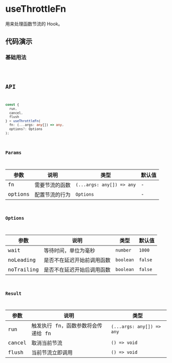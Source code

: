 
# useThrottleFn

用来处理函数节流的 Hook。

## 代码演示

### 基础用法

<code src="./demo/demo1.tsx" />

## API

```typescript
const {
  run,
  cancel,
  flush
} = useThrottleFn(
  fn: (...args: any[]) => any,
  options?: Options
);
```

### Params

| 参数    | 说明           | 类型                      | 默认值 |
| ------- | -------------- | ------------------------- | ------ |
| fn      | 需要节流的函数 | `(...args: any[]) => any` | -      |
| options | 配置节流的行为 | `Options`                 | -      |

### Options

| 参数       | 说明                       | 类型      | 默认值  |
| ---------- | -------------------------- | --------- | ------- |
| wait       | 等待时间，单位为毫秒       | `number`  | `1000`  |
| noLeading  | 是否不在延迟开始前调用函数 | `boolean` | `false` |
| noTrailing | 是否不在延迟开始后调用函数 | `boolean` | `false` |

### Result

| 参数   | 说明                               | 类型                      |
| ------ | ---------------------------------- | ------------------------- |
| run    | 触发执行 fn，函数参数将会传递给 fn | `(...args: any[]) => any` |
| cancel | 取消当前节流                       | `() => void`              |
| flush  | 当前节流立即调用                   | `() => void`              |
